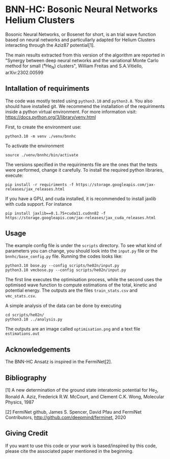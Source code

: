 # BNN-HC: Bosonic Neural Networks Helium Clusters 

Bosonic Neural Networks, or Bosenet for short, is an trial wave function based on neural
networks and particullarly adapted for Helium Clusters interacting through the Aziz87
potential[1].

The main results extracted from this version of the algorithm are reported in "Synergy
between deep neural networks and the variational Monte Carlo method for small \(⁴He<sub>N</sub>\)
clusters", William Freitas and S.A.Vitiello, arXiv:2302.00599

## Intallation of requiriments

The code was mostly tested using `python3.10` and `python3.8`. You also should have installed git.
We recommend the installation of the requiriments inside a python virtual environment.
For more information visit: https://docs.python.org/3/library/venv.html

First, to create the environment use:

```shell
python3.10 -m venv ./venv/bnnhc
```

To activate the environment

```shell
source ./venv/bnnhc/bin/activate
```

The versions specified in the requiriments file are the ones that the tests were performed, change it carefully.
To install the required python libraries, execute:

```shell
pip install -r requiriments -f https://storage.googleapis.com/jax-releases/jax_releases.html
```

If you have a GPU, and cuda installed, it is recommended to install jaxlib with cuda support. For instance 

```shell
pip install jaxlib==0.1.75+cuda11.cudnn82 -f https://storage.googleapis.com/jax-releases/jax_cuda_releases.html
```

## Usage

The example config file is under the `scripts` directory. To see what kind of parameters you can change,
you should look into the `input.py` file or the `bnnhc/base_config.py` file. Running the codes looks like:

```shell
python3.10 bose.py --config scripts/he02n/input.py
python3.10 vmcbose.py --config scripts/he02n/input.py
```

The first line executes the optimisation process, while the second uses the optimised wave function to
compute estimations of the total, kinetic and potential energy. The outputs are the files `train_stats.csv`
and `vmc_stats.csv`.

A simple analysis of the data can be done by executing

```shell
cd scripts/he02n/
python3.10 ../analysis.py
```
The outputs are an image called `optimisation.png` and a text file `estimations.out`

## Acknowledgements

The BNN-HC Ansatz is inspired in the FermiNet[2]. 

## Bibliography
[1] A new determination of the ground state interatomic potential for He<sub>2</sub>, Ronald A. Aziz, Frederick R.W. McCourt, and Clement C.K. Wong, Molecular Physics, 1987

[2] FermiNet github, James S. Spencer, David Pfau and FermiNet Contributors, http://github.com/deepmind/ferminet, 2020

## Giving Credit

If you want to use this code or your work is based/inspired by this code, please cite the associated paper mentioned in the beginning.
